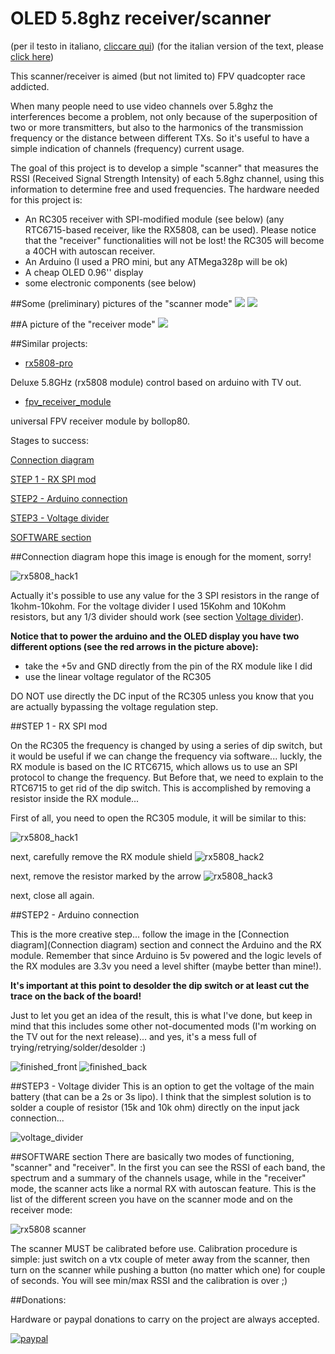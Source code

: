 # OLED 5.8ghz receiver/scanner

(per il testo in italiano, [cliccare qui](README_it.md))
(for the italian version of the text, please [click here](README_it.md))

This scanner/receiver is aimed (but not limited to) FPV quadcopter race addicted. 

When many people need to use video channels over 5.8ghz the interferences become a problem, 
not only because of the superposition of two or more transmitters, but also to the harmonics 
of the transmission frequency or the distance between different TXs. So it's useful to have 
a simple indication of channels (frequency) current usage.

The goal of this project is to develop a simple "scanner" that measures the RSSI (Received Signal Strength Intensity)
of each 5.8ghz channel, using this information to determine free and used frequencies.
The hardware needed for this project is:

* An RC305 receiver with SPI-modified module (see below) (any RTC6715-based receiver, like the RX5808, can be used).
Please notice that the "receiver" functionalities will not be lost! the RC305 will become a 40CH with autoscan receiver.
* An Arduino (I used a PRO mini, but any ATMega328p will be ok)
* A cheap OLED 0.96'' display
* some electronic components (see below)

##Some (preliminary) pictures of the "scanner mode"
<img src="/docs/summary_explained.jpg"  />
<img src="/docs/band_explained.jpg"  />

##A picture of the "receiver mode"
<img src="/docs/receiver_explained.jpg"  />

##Similar projects:

* [rx5808-pro](https://code.google.com/p/rx5808-pro/)

Deluxe 5.8GHz (rx5808 module) control based on arduino with TV out.

* [fpv_receiver_module](https://github.com/dollop80/fpv_receiver_module)

universal FPV receiver module by bollop80.

Stages to success:

[Connection diagram](#connection-diagram)

[STEP 1 - RX SPI mod](#step-1---rx-spi-mod)

[STEP2 - Arduino connection](#step2---arduino-connection)

[STEP3 - Voltage divider](#step3---voltage-divider)

[SOFTWARE section](#software-section)

##Connection diagram
hope this image is enough for the moment, sorry! 

![rx5808_hack1](/docs/connections_b1.jpg)

Actually it's possible to use any value for the 3 SPI resistors in the range of 1kohm-10kohm. 
For the voltage divider I used 15Kohm and 10Kohm resistors, but any 1/3 divider should work (see section [Voltage divider](#step3---voltage-divider)).

**Notice that to power the arduino and the OLED display you have two different options (see the red arrows in the picture above):**
* take the +5v and GND directly from the pin of the RX module like I did
* use the linear voltage regulator of the RC305

DO NOT use directly the DC input of the RC305 unless you know that you are actually bypassing the voltage regulation step.

##STEP 1 - RX SPI mod

On the RC305 the frequency is changed by using a series of dip switch, but it would be useful if we can change the frequency via software... luckly, the RX module is based on the IC RTC6715, which allows us to use an SPI protocol to change the frequency. But Before that, we need to explain to the RTC6715 to get rid of the dip switch. This is accomplished by removing a resistor inside the RX module...

First of all, you need to open the RC305 module, it will be similar to this:

![rx5808_hack1](/docs/RC305_nocase.jpg)

next, carefully remove the RX module shield
![rx5808_hack2](/docs/RC305_opened_original.jpg)

next, remove the resistor marked by the arrow
![rx5808_hack3](/docs/RC305_opened_arrow.jpg)

next, close all again.

##STEP2 - Arduino connection

This is the more creative step... follow the image in the [Connection diagram](Connection diagram) section and connect the Arduino and the RX module. Remember that since Arduino is 5v powered and the logic levels of the RX modules are 3.3v you need a level shifter (maybe better than mine!).

**It's important at this point to desolder the dip switch or at least cut the trace on the back of the board!**

Just to let you get an idea of the result, this is what I've done, but keep in mind that this includes some other not-documented mods (I'm working on the TV out for the next release)... and yes, it's a mess full of trying/retrying/solder/desolder :)


![finished_front](/docs/finished_front.jpg)
![finished_back](/docs/finished_back.jpg)

##STEP3 - Voltage divider
This is an option to get the voltage of the main battery (that can be a 2s or 3s lipo). I think that the simplest solution is to solder a couple of resistor (15k and 10k ohm) directly on the input jack connection...

![voltage_divider](/docs/voltage_divider.jpg)

##SOFTWARE section
There are basically two modes of functioning, "scanner" and "receiver". In the first you can see the RSSI of each band, the spectrum and a summary of the channels usage, while in the "receiver" mode, the scanner acts like a normal RX with autoscan feature. This is the list of the different screen you have on the scanner mode and on the receiver mode:

![rx5808 scanner](/docs/screen_list.jpg)

The scanner MUST be calibrated before use. Calibration procedure is simple: just switch on a vtx couple of meter away from the scanner, then turn on the scanner while pushing a button (no matter which one) for couple of seconds. You will see min/max RSSI and the calibration is over ;)

##Donations:

Hardware or paypal donations to carry on the project are always accepted.

[![paypal](https://www.paypalobjects.com/it_IT/IT/i/btn/btn_donateCC_LG.gif)](https://www.paypal.com/cgi-bin/webscr?cmd=_s-xclick&hosted_button_id=YKP2PH72RKPRY)
